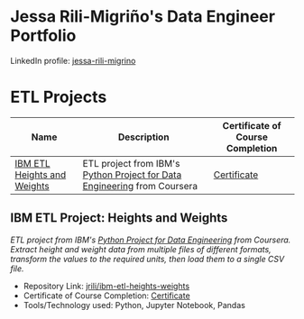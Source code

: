 # Jessa Rili-Migriño's Data Engineer Portfolio

LinkedIn profile: [jessa-rili-migrino](https://www.linkedin.com/in/jessa-rili-migrino/)

# ETL Projects
| Name | Description | Certificate of Course Completion |
| -----| ------------| ---------------------------------|
| [IBM ETL Heights and Weights](https://github.com/jrili/ibm-etl-heights-weights) | ETL project from IBM's [Python Project for Data Engineering](https://www.coursera.org/learn/python-project-for-data-engineering) from Coursera | [Certificate](https://www.coursera.org/account/accomplishments/verify/TFH7N05KO7D3) |

## IBM ETL Project: Heights and Weights
_ETL project from IBM's [Python Project for Data Engineering](https://www.coursera.org/learn/python-project-for-data-engineering) from Coursera.
Extract height and weight data from multiple files of different formats, transform the values to the required units, then load them to a single CSV file._
- Repository Link: [jrili/ibm-etl-heights-weights](https://github.com/jrili/ibm-etl-heights-weights)
- Certificate of Course Completion: [Certificate](https://www.coursera.org/account/accomplishments/verify/TFH7N05KO7D3)
- Tools/Technology used: Python, Jupyter Notebook, Pandas

